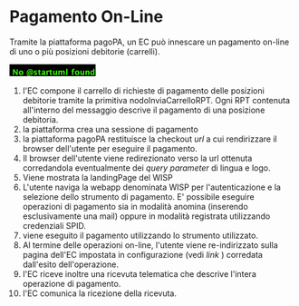 Pagamento On-Line
=================================

Tramite la piattaforma pagoPA, un EC può innescare un pagamento on-line di uno o più posizioni debitorie (carrelli).

![pagamento on line](../diagrams/sd_pagamento_online.png)

1. l'EC compone il carrello di richieste di pagamento delle posizioni debitorie tramite la primitiva nodoInviaCarrelloRPT. Ogni RPT contenuta all'interno del messaggio descrive il pagamento di una posizione debitoria.
2. la piattaforma crea una sessione di pagamento
3. la piattaforma pagoPA restituisce la checkout _url_ a cui rendirizzare il browser dell'utente per eseguire il pagamento.
4. Il browser dell'utente viene redirezionato verso la url ottenuta corredandola eventualmente dei _query parameter_ di lingua e logo.
5. Viene mostrata la landingPage del WISP
6. L'utente naviga la webapp denominata WISP per l'autenticazione  e la selezione dello strumento di pagamento. E' possibile eseguire operazioni di pagamento sia in modalità anomina (inserendo esclusivamente una mail) oppure in modalità registrata utilizzando credenziali SPID.
7. viene eseguito il pagamento utilizzando lo strumento utilizzato.
8. Al termine delle operazioni on-line, l'utente viene re-indirizzato sulla pagina dell'EC impostata in configurazione (vedi _link_ ) corredata dall'esito dell'operazione.
9. l'EC riceve inoltre una ricevuta telematica che descrive l'intera operazione di pagamento.
10. l'EC comunica la ricezione della ricevuta.
